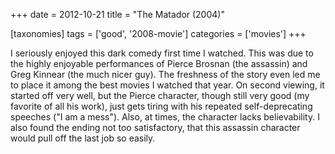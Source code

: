 +++
date = 2012-10-21
title = "The Matador (2004)"

[taxonomies]
tags = ['good', '2008-movie']
categories = ['movies']
+++

I seriously enjoyed this dark comedy first time I watched. This was due
to the highly enjoyable performances of Pierce Brosnan (the assassin)
and Greg Kinnear (the much nicer guy). The freshness of the story even
led me to place it among the best movies I watched that year. On second
viewing, it started off very well, but the Pierce character, though
still very good (my favorite of all his work), just gets tiring with his
repeated self-deprecating speeches (\"I am a mess\"). Also, at times,
the character lacks believability. I also found the ending not too
satisfactory, that this assassin character would pull off the last job
so easily.
